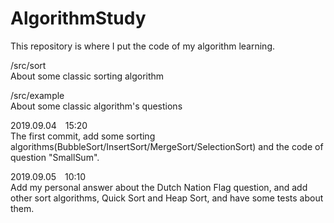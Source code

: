 # AlgorithmStudy
This repository is where I put the code of my algorithm learning.

/src/sort  
About some classic sorting algorithm

/src/example  
About some classic algorithm's questions

2019.09.04&emsp;15:20  
The first commit, add some sorting algorithms(BubbleSort/InsertSort/MergeSort/SelectionSort) and the code of question "SmallSum".  

2019.09.05&emsp;10:10  
Add my personal answer about the Dutch Nation Flag question, and add other sort algorithms, Quick Sort and Heap Sort, and have some tests about them.


